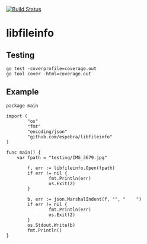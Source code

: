 [![Build Status](https://travis-ci.org/espebra/libfileinfo.svg)](https://travis-ci.org/espebra/libfileinfo)

# libfileinfo

## Testing

    go test -coverprofile=coverage.out
    go tool cover -html=coverage.out

## Example

    package main
    
    import (
            "os"
            "fmt"
            "encoding/json"
            "github.com/espebra/libfileinfo"
    )
    
    func main() {
    	var fpath = "testing/IMG_3679.jpg"
    
            f, err := libfileinfo.Open(fpath)
            if err != nil {
                    fmt.Println(err)
                    os.Exit(2)
            }
    
            b, err := json.MarshalIndent(f, "", "    ")
            if err != nil {
                    fmt.Println(err)
                    os.Exit(2)
            }
            os.Stdout.Write(b)
            fmt.Println()
    }
